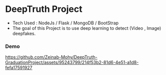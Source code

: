 # DeepTruth Project
* Tech Used : NodeJs / Flask / MongoDB / BootStrap 
* The goal of this Project is to use deep learning to detect (Video , Image) deepfakes.
### Demo
  

https://github.com/Zeinab-Mohy/DeepTruth-GraduationProject/assets/95243799/214f53b2-81d6-4e51-a1d8-fefa17591927

